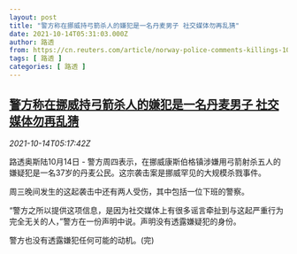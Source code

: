 ```yaml
---
layout: post
title: "警方称在挪威持弓箭杀人的嫌犯是一名丹麦男子 社交媒体勿再乱猜"
date: 2021-10-14T05:31:03.000Z
author: 路透
from: https://cn.reuters.com/article/norway-police-comments-killings-1014-thu-idCNKBS2H40DB
tags: [ 路透 ]
categories: [ 路透 ]
---
```

<!--1634189463000-->
[警方称在挪威持弓箭杀人的嫌犯是一名丹麦男子 社交媒体勿再乱猜](https://cn.reuters.com/article/norway-police-comments-killings-1014-thu-idCNKBS2H40DB)
------

<div>
<div><i>2021-10-14T05:17:42Z</i></div><p>路透奥斯陆10月14日 - 警方周四表示，在挪威康斯伯格镇涉嫌用弓箭射杀五人的嫌疑犯是一名37岁的丹麦公民。这宗袭击案是挪威罕见的大规模杀戮事件。</p><p>周三晚间发生的这起袭击中还有两人受伤，其中包括一位下班的警察。</p><p>“警方之所以提供这项信息，是因为社交媒体上有很多谣言牵扯到与这起严重行为完全无关的人，”警方在一份声明中说。声明没有透露嫌疑犯的身份。</p><p>警方也没有透露嫌犯任何可能的动机。(完)</p>
</div>
